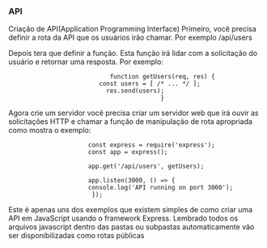 ### API
Criação de API(Application Programming Interface)
Primeiro, você precisa definir a rota da API que os usuários irão chamar. Por exemplo
                                    /api/users
                        
Depois tera que definir a função. Esta função irá lidar com a solicitação do usuário e retornar uma resposta. Por exemplo:
                                
                                function getUsers(req, res) {
                             const users = [ /* ... */ ];
                               res.send(users);
                                              }                 
                         
Agora crie um servidor você precisa criar um servidor web que irá ouvir as solicitações HTTP e chamar a função de manipulação de rota apropriada como mostra o exemplo:
                           
                          const express = require('express');
                          const app = express();

                          app.get('/api/users', getUsers);

                          app.listen(3000, () => {
                          console.log('API running on port 3000');
                           });
Este é apenas uns dos exemplos que existem simples de como criar uma API em JavaScript usando o framework Express.
Lembrado todos os arquivos javascript dentro das pastas ou subpastas automaticamente vão ser disponibilizadas como
rotas públicas
